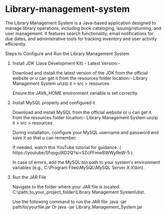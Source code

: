 # Library-management-system
The Library Management System is a Java-based application designed to manage library operations, including book cataloging, issuing/returning, and user management. It features search functionality, email notifications for due dates, and administrative tools for tracking inventory and user activity efficiently.

Steps to Configure and Run the Library Management System

1) Install JDK (Java Development Kit) - Latest Version:-
    
   Download and install the latest version of the JDK from the official website or u can get it from the resources folder location:- Library Management System unzip it > src > resources

   Ensure the JAVA_HOME environment variable is set correctly.

2) Install MySQL properly and configured it

   Download and install MySQL from the official website or u can get it from the resources folder location:- Library Management System unzip it > src > resources

   During installation, configure your MySQL username and password and save it so that u can remember.

   If needed, watch this YouTube tutorial for guidance. ( https://youtube/Sfvpgu9ID2Q?si=SZcPFmwBWWyReW-5 ).

   In case of errors, add the MySQL bin path to your system's environment variables (e.g., C:\Program Files\MySQL\MySQL Server X.X\bin).

3) Run the JAR File

   Navigate to the folder where your JAR file is located: C:\path_to_your_project_folder\Library Management System\dist.

   Use the following command to run the JAR file:
   java -jar path/to/yourfile.jar
   Or
   java -jar Library_Management_System.jar
